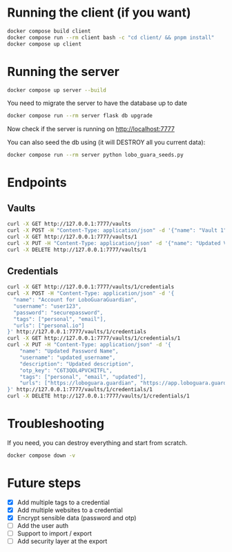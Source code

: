 # Running the client (if you want)
```bash
docker compose build client
docker compose run --rm client bash -c "cd client/ && pnpm install"
docker compose up client
```

# Running the server
```bash
docker compose up server --build
```

You need to migrate the server to have the database up to date
```bash
docker compose run --rm server flask db upgrade
```

Now check if the server is running on [http://localhost:7777](http://localhost:7777)

You can also seed the db using (it will DESTROY all you current data):
```bash
docker compose run --rm server python lobo_guara_seeds.py
```

# Endpoints

## Vaults

```bash
curl -X GET http://127.0.0.1:7777/vaults
curl -X POST -H "Content-Type: application/json" -d '{"name": "Vault 1"}' http://127.0.0.1:7777/vaults
curl -X GET http://127.0.0.1:7777/vaults/1
curl -X PUT -H "Content-Type: application/json" -d '{"name": "Updated Vault"}' http://127.0.0.1:7777/vaults/1
curl -X DELETE http://127.0.0.1:7777/vaults/1
```

## Credentials

```bash
curl -X GET http://127.0.0.1:7777/vaults/1/credentials
curl -X POST -H "Content-Type: application/json" -d '{
  "name": "Account for LoboGuaraGuardian",
  "username": "user123",
  "password": "securepassword",
  "tags": ["personal", "email"],
  "urls": ["personal.io"]
}' http://127.0.0.1:7777/vaults/1/credentials
curl -X GET http://127.0.0.1:7777/vaults/1/credentials/1
curl -X PUT -H "Content-Type: application/json" -d '{
    "name": "Updated Password Name",
    "username": "updated_username",
    "description": "Updated description",
    "otp_key": "C6T3QOL4PVCHITFL",
    "tags": ["personal", "email", "updated"],
    "urls": ["https://loboguara.guardian", "https://app.loboguara.guardian"]
}' http://127.0.0.1:7777/vaults/1/credentials/1
curl -X DELETE http://127.0.0.1:7777/vaults/1/credentials/1
```


# Troubleshooting

If you need, you can destroy everything and start from scratch.
```bash
docker compose down -v
```

# Future steps

- [X] Add multiple tags to a credential
- [X] Add multiple websites to a credential
- [X] Encrypt sensible data (password and otp)
- [ ] Add the user auth
- [ ] Support to import / export
- [ ] Add security layer at the export
